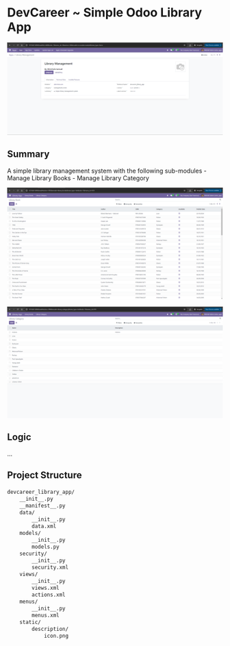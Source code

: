 # DevCareer ~ Simple Odoo Library App

![Library Book App](/devcareer_library_app/static/description/app_info.png)

## Summary

A simple library management system with the following sub-modules
    - Manage Library Books
    - Manage Library Category

![Library Book App](/devcareer_library_app/static/description/library_app.png)

![Library Category App](/devcareer_library_app/static/description/library_category.png)

## Logic

...

## Project Structure

```
devcareer_library_app/
    __init__.py
    __manifest__.py
    data/
        __init__.py
        data.xml
    models/
        __init__.py
        models.py
    security/
        __init__.py
        security.xml
    views/
        __init__.py
        views.xml
        actions.xml
    menus/
        __init__.py
        menus.xml
    static/
        description/
            icon.png
```